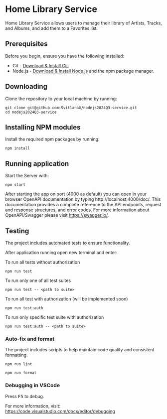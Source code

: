 # Home Library Service

Home Library Service allows users to manage their library of Artists, Tracks, and Albums, and add them to a Favorites list.

## Prerequisites

Before you begin, ensure you have the following installed:

- Git - [Download & Install Git](https://git-scm.com/downloads).
- Node.js - [Download & Install Node.js](https://nodejs.org/en/download/) and the npm package manager.

## Downloading

Clone the repository to your local machine by running:

```
git clone git@github.com:SvitlanaG/nodejs2024Q3-service.git
cd nodejs2024Q3-service
```

## Installing NPM modules

Install the required npm packages by running:

```
npm install
```

## Running application

Start the Server with:

```
npm start
```

After starting the app on port (4000 as default) you can open
in your browser OpenAPI documentation by typing http://localhost:4000/doc/.
This documentation provides a complete reference to the API endpoints, request and response structures, and error codes.
For more information about OpenAPI/Swagger please visit https://swagger.io/.

## Testing

The project includes automated tests to ensure functionality.

After application running open new terminal and enter:

To run all tests without authorization

```
npm run test
```

To run only one of all test suites

```
npm run test -- <path to suite>
```

To run all test with authorization (will be implemented soon)

```
npm run test:auth
```

To run only specific test suite with authorization

```
npm run test:auth -- <path to suite>
```

### Auto-fix and format

The project includes scripts to help maintain code quality and consistent formatting.

```
npm run lint
```

```
npm run format
```

### Debugging in VSCode

Press <kbd>F5</kbd> to debug.

For more information, visit: https://code.visualstudio.com/docs/editor/debugging
